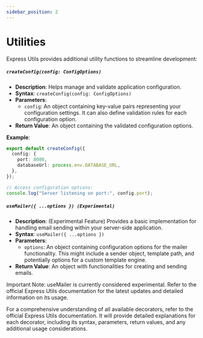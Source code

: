 ```yaml
---
sidebar_position: 2
---
```


# Utilities

Express Utils provides additional utility functions to streamline development:


##### `createConfig(config: ConfigOptions)`
- **Description**: Helps manage and validate application configuration.
- **Syntax**: `createConfig(config: ConfigOptions)`
- **Parameters**:
  - `config`: An object containing key-value pairs representing your configuration settings. It can also define validation rules for each configuration option.
- **Return Value**: An object containing the validated configuration options.

**Example**:
```typescript
export default createConfig({
  config: {
    port: 8080,
    databaseUrl: process.env.DATABASE_URL,
  },
});

// Access configuration options:
console.log("Server listening on port:", config.port);
```


##### `useMailer({ ...options }) (Experimental)`
- **Description**: (Experimental Feature) Provides a basic implementation for handling email sending within your server-side application.
- **Syntax**: `useMailer({ ...options })`
- **Parameters**:
  - `options`: An object containing configuration options for the mailer functionality. This might include a sender object, template path, and potentially options for a custom template engine.
- **Return Value**: An object with functionalities for creating and sending emails.

Important Note: useMailer is currently considered experimental. Refer to the official Express Utils documentation for the latest updates and detailed information on its usage.

For a comprehensive understanding of all available decorators, refer to the official Express Utils documentation. It will provide detailed explanations for each decorator, including its syntax, parameters, return values, and any additional usage considerations.